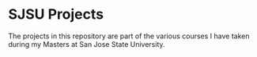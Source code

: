 # SJSU Projects

The projects in this repository are part of the various courses I have taken during my Masters at San Jose State University.
